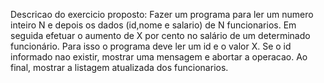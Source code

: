 Descricao do exercicio proposto:
Fazer um programa para ler um numero inteiro N e depois os dados (id,nome e salario) de N funcionarios.
Em seguida efetuar o aumento de X por cento no salário de um determinado funcionário. Para isso o programa deve ler um id e o valor X.
Se o id informado nao existir, mostrar uma mensagem e abortar a operacao. Ao final, mostrar a listagem atualizada dos funcionarios.
